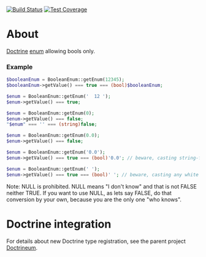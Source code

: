 [![Build Status](https://travis-ci.org/jaroslavtyc/doctrineum-boolean.svg?branch=master)](https://travis-ci.org/jaroslavtyc/doctrineum-boolean)
[![Test Coverage](https://codeclimate.com/github/jaroslavtyc/doctrineum-boolean/badges/coverage.svg)](https://codeclimate.com/github/jaroslavtyc/doctrineum-boolean/coverage)

# About
[Doctrine](http://www.doctrine-project.org/) [enum](http://en.wikipedia.org/wiki/Enumerated_type) allowing bools only.

### Example
```php
$booleanEnum = BooleanEnum::getEnum(12345);
$booleanEnum->getValue() === true === (bool)$booleanEnum;

$enum = BooleanEnum::getEnum('  12 ');
$enum->getValue() === true;

$enum = BooleanEnum::getEnum(0);
$enum->getValue() === false;
"$enum" === '' === (string)false;

$enum = BooleanEnum::getEnum(0.0);
$enum->getValue() === false;

$enum = BooleanEnum::getEnum('0.0');
$enum->getValue() === true === (bool)'0.0'; // beware, casting string-float zero into boolean is true

$enum = BooleanEnum::getEnum(' ');
$enum->getValue() === true === (bool)' '; // beware, casting any white character into boolean is true

```

Note: NULL is prohibited. NULL means "I don't know" and that is not FALSE neither TRUE.
If you want to use NULL, as lets say FALSE, do that conversion by your own, because you are the only one "who knows".

# Doctrine integration
For details about new Doctrine type registration, see the parent project [Doctrineum](https://github.com/jaroslavtyc/doctrineum).
